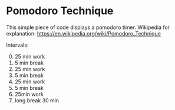# Pomodoro Technique
 
This simple piece of code displays a pomodoro timer.
Wikipedia for explanation: https://en.wikipedia.org/wiki/Pomodoro_Technique

Intervals:


0. 25 min work
1. 5 min break
2. 25 min work
3. 5 min break
4. 25 min work
5. 5 min break
6. 25min work
7. long break 30 min
